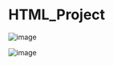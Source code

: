 # HTML_Project

![image](https://user-images.githubusercontent.com/104983219/174486887-3dfd4e9f-8774-4a22-9098-b760d99481b7.png)





![image](https://user-images.githubusercontent.com/104983219/174487051-7d717115-a193-4cca-81d2-617d2c5dc8ca.png)
